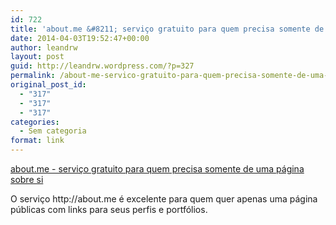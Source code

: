 ```yaml
---
id: 722
title: 'about.me &#8211; serviço gratuito para quem precisa somente de uma página sobre si'
date: 2014-04-03T19:52:47+00:00
author: leandrw
layout: post
guid: http://leandrw.wordpress.com/?p=327
permalink: /about-me-servico-gratuito-para-quem-precisa-somente-de-uma-pagina-sobre-si/
original_post_id:
  - "317"
  - "317"
  - "317"
categories:
  - Sem categoria
format: link
---
```

<p><a href="http://about.me" title="about.me - serviço gratuito para quem precisa somente de uma página sobre si">about.me - serviço gratuito para quem precisa somente de uma página sobre si</a></p><p>O serviço http://about.me é excelente para quem quer apenas uma página públicas com links para seus perfis e portfólios.</p>